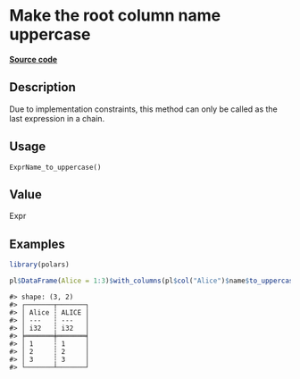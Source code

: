
# Make the root column name uppercase

[**Source code**](https://github.com/pola-rs/r-polars/tree/53c7d964901ed4a019998e89aff8c6d44691d793/R/expr__name.R#L106)

## Description

Due to implementation constraints, this method can only be called as the
last expression in a chain.

## Usage

<pre><code class='language-R'>ExprName_to_uppercase()
</code></pre>

## Value

Expr

## Examples

``` r
library(polars)

pl$DataFrame(Alice = 1:3)$with_columns(pl$col("Alice")$name$to_uppercase())
```

    #> shape: (3, 2)
    #> ┌───────┬───────┐
    #> │ Alice ┆ ALICE │
    #> │ ---   ┆ ---   │
    #> │ i32   ┆ i32   │
    #> ╞═══════╪═══════╡
    #> │ 1     ┆ 1     │
    #> │ 2     ┆ 2     │
    #> │ 3     ┆ 3     │
    #> └───────┴───────┘
